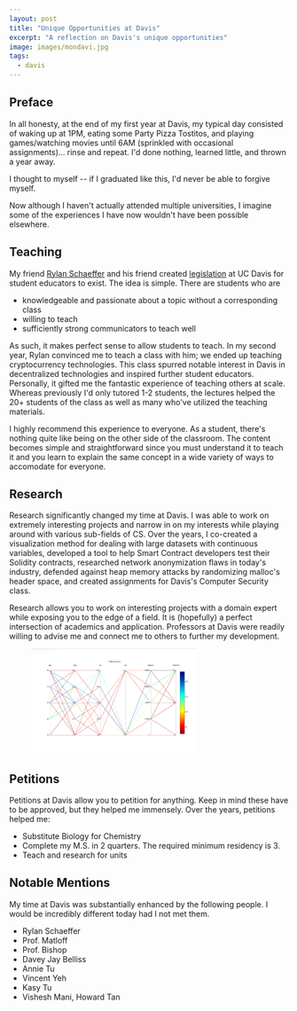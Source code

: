 ```yaml
---
layout: post
title: "Unique Opportunities at Davis"
excerpt: "A reflection on Davis's unique opportunities"
image: images/mondavi.jpg
tags: 
  - davis
---
```


## Preface
In all honesty, at the end of my first year at Davis, my typical day consisted of waking up at 1PM, 
eating some Party Pizza Tostitos, and playing games/watching movies until 6AM (sprinkled with occasional
assignments)... rinse and repeat. I'd done nothing, learned little, and thrown a year away. 

I thought to myself -- if I graduated like this, I'd never be able to forgive myself. 

Now although I haven't actually attended multiple universities, I imagine some of the experiences I have now
wouldn't have been possible elsewhere.

## Teaching
My friend [Rylan Schaeffer](http://rylanschaeffer.github.io/) and his friend created [legislation](http://academicsenate.ucdavis.edu/committees/committee-list/coci/policies-and-procedures.cfm#studentfac) at UC Davis for student educators to exist. 
The idea is simple. There are students who are
  * knowledgeable and passionate about a topic without a corresponding class
  * willing to teach
  * sufficiently strong communicators to teach well

As such, it makes perfect sense to allow students to teach. In my second year, Rylan convinced me to 
teach a class with him; we ended up teaching cryptocurrency technologies. This class spurred notable interest
in Davis in decentralized technologies and inspired further student educators. Personally, it gifted me the 
fantastic experience of teaching others at scale. Whereas previously I'd only tutored 1-2 students, the lectures
helped the 20+ students of the class as well as many who've utilized the teaching materials.

I highly recommend this experience to everyone. As a student, there's nothing quite like being on the other side of the
classroom. The content becomes simple and straightforward since you must understand it to teach it and you learn to explain
the same concept in a wide variety of ways to accomodate for everyone.

## Research
Research significantly changed my time at Davis. I was able to work on extremely interesting projects and narrow
in on my interests while playing around with various sub-fields of CS. Over the years, I co-created a visualization
method for dealing with large datasets with continuous variables, developed a tool to help Smart Contract developers
test their Solidity contracts, researched network anonymization flaws in today's industry, defended against 
heap memory attacks by randomizing malloc's header space, and created assignments for Davis's Computer Security
class.

Research allows you to work on interesting projects with a domain expert while exposing you to the edge of a field.
It is (hopefully) a perfect intersection of academics and application. Professors at Davis were readily
willing to advise me and connect me to others to further my development. 

<figure style="width: 300px" class="align-right">
  <img src="/images/cdparcoord.png" alt="cdparcoord screenshot">
</figure> 

## Petitions
Petitions at Davis allow you to petition for anything. Keep in mind these have to be approved, but
they helped me immensely. Over the years, petitions helped me:
  * Substitute Biology for Chemistry
  * Complete my M.S. in 2 quarters. The required minimum residency is 3. 
  * Teach and research for units

## Notable Mentions
My time at Davis was substantially enhanced by the following people. I would be incredibly different today had I not met them.
  * Rylan Schaeffer
  * Prof. Matloff
  * Prof. Bishop
  * Davey Jay Belliss
  * Annie Tu
  * Vincent Yeh
  * Kasy Tu
  * Vishesh Mani, Howard Tan
